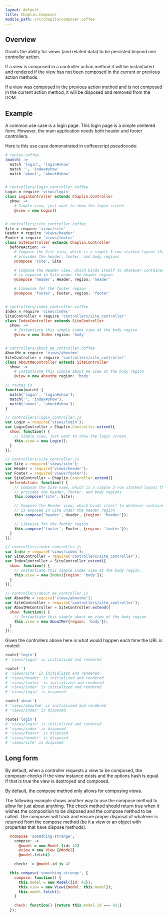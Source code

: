 ```yaml
---
layout: default
title: Chaplin.Composer
module_path: src/chaplin/composer.coffee
---
```


## Overview

Grants the ability for views (and related data) to be persisted beyond one controller action.

If a view is composed in a controller action method it will be instantiated and rendered if the view has not been composed in the current or previous action methods.

If a view was composed in the previous action method and is not composed in the current action method, it will be disposed and removed from the DOM.

## Example

A common use case is a login page. This login page is a simple centered form.  However, the main application needs both header and footer controllers.

Here is this use case demonstrated in coffeescript pseudocode:

```coffeescript
# routes.coffee
(match) ->
  match 'login', 'login#show'
  match '', 'index#show'
  match 'about', 'about#show'


# controllers/login_controller.coffee
Login = require 'views/login'
class LoginController extends Chaplin.Controller
  show: ->
    # Simple view, just want to show the login screen
    @view = new Login()


# controllers/site_controller.coffee
Site = require 'views/site'
Header = require 'views/header'
Footer = require 'views/footer'
class SiteController extends Chaplin.Controller
  beforeAction: ->
    # Compose the Site view, which is a simple 3-row stacked layout that
    # provides the header, footer, and body regions
    @compose 'site', Site

    # Compose the Header view, which binds itself to whatever container
    # is exposed in Site under the header region
    @compose 'header', Header, region: 'header'

    # Likewise for the footer region
    @compose 'footer', Footer, region: 'footer'


# controllers/index_controller.coffee
Index = require 'views/index'
SiteController = require 'controllers/site_controller'
class IndexController extends SiteController
  show: ->
    # Instantiate this simple index view at the body region
    @view = new Index region: 'body'


# controllers/about_me_controller.coffee
AboutMe = require 'views/aboutme'
SiteController = require 'controllers/site_controller'
class AboutMeController extends SiteController
  show: ->
    # Instantiate this simple about me view at the body region
    @view = new AboutMe region: 'body'
```

```javascript
// routes.js
function(match) {
  match('login', 'login#show');
  match('', 'index#show');
  match('about', 'about#show');
}

// controllers/login_controller.js
var Login = require('views/login');
var LoginController = Chaplin.Controller.extend({
  show: function() {
    // Simple view, just want to show the login screen.
    this.view = new Login();
  }
});

// controllers/site_controller.js
var Site = require('views/site');
var Header = require('views/header');
var Footer = require('views/footer');
var SiteController = Chaplin.Controller.extend({
  beforeAction: function() {
    // Compose the Site view, which is a simple 3-row stacked layout that
    // provides the header, footer, and body regions
    this.compose('site', Site);

    // Compose the Header view, which binds itself to whatever container
    // is exposed in Site under the header region
    this.compose('header', Header, {region: 'header'});

    // Likewise for the footer region
    this.compose('footer', Footer, {region: 'footer'});
  }
});

// controllers/index_controller.js
var Index = require('views/index');
var SiteController = require('controllers/site_controller');
var IndexController = SiteController.extend({
  show: function() {
    // Instantiate this simple index view at the body region.
    this.view = new Index({region: 'body'});
  }
});

// controllers/about_me_controller.js
var AboutMe = require('views/aboutme');
var SiteController = require('controllers/site_controller');
var AboutMeController = SiteController.extend({
  show: function() {
    // Instantiate this simple about me view at the body region.
    this.view = new AboutMe({region: 'body'});
  }
});
```

Given the controllers above here is what would happen each time the URL is routed:

```coffeescript
route('login')
# 'views/login' is initialized and rendered

route('')
# 'views/site' is initialized and rendered
# 'views/header' is initialized and rendered
# 'views/footer' is initialized and rendered
# 'views/index' is initialized and rendered
# 'views/login' is disposed

route('about')
# 'views/aboutme' is initialized and rendered
# 'views/index' is disposed

route('login')
# 'views/login' is initialized and rendered
# 'views/index' is disposed
# 'views/footer' is disposed
# 'views/header' is disposed
# 'views/site' is disposed
```


## Long form

By default, when a controller requests a view to be composed, the composer checks if the view instance exists and the options hash is equal. If that is true the view is destroyed and composed.

By default, the compose method only allows for composing views.

The following example shows another way to use the compose method to allow for just about anything. The check method should return true when it wishes the composition to be disposed and the compose method to be called. The composer will track and ensure proper disposal of whatever is returned from the compose method (be it a view or an object with properties that have
dispose methods).

```coffeescript
  @compose 'something-strange',
    compose: ->
      @model = new Model {id: 42}
      @view = new View {@model}
      @model.fetch()

    check: -> @model.id is 42
```

```javascript
  this.compose('something-strange', {
    compose: function() {
      this.model = new Model({id: 42});
      this.view = new View({model: this.model});
      this.model.fetch();
    }

    check: function() {return this.model.id === 42;}
  });
```

